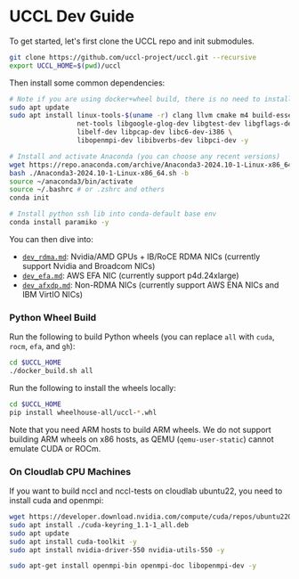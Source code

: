 # UCCL Dev Guide

To get started, let's first clone the UCCL repo and init submodules. 
```bash
git clone https://github.com/uccl-project/uccl.git --recursive
export UCCL_HOME=$(pwd)/uccl
```

Then install some common dependencies: 
```bash
# Note if you are using docker+wheel build, there is no need to install the following dependencies. 
sudo apt update
sudo apt install linux-tools-$(uname -r) clang llvm cmake m4 build-essential \
                 net-tools libgoogle-glog-dev libgtest-dev libgflags-dev \
                 libelf-dev libpcap-dev libc6-dev-i386 \
                 libopenmpi-dev libibverbs-dev libpci-dev -y

# Install and activate Anaconda (you can choose any recent versions)
wget https://repo.anaconda.com/archive/Anaconda3-2024.10-1-Linux-x86_64.sh
bash ./Anaconda3-2024.10-1-Linux-x86_64.sh -b
source ~/anaconda3/bin/activate
source ~/.bashrc # or .zshrc and others
conda init

# Install python ssh lib into conda-default base env
conda install paramiko -y
```

You can then dive into: 
* [`dev_rdma.md`](dev_rdma.md): Nvidia/AMD GPUs + IB/RoCE RDMA NICs (currently support Nvidia and Broadcom NICs)
* [`dev_efa.md`](dev_efa.md): AWS EFA NIC (currently support p4d.24xlarge)
* [`dev_afxdp.md`](dev_afxdp.md): Non-RDMA NICs (currently support AWS ENA NICs and IBM VirtIO NICs)

### Python Wheel Build

Run the following to build Python wheels (you can replace `all` with `cuda`, `rocm`, `efa`, and `gh`): 
```bash
cd $UCCL_HOME
./docker_build.sh all
```

Run the following to install the wheels locally: 
```bash
cd $UCCL_HOME
pip install wheelhouse-all/uccl-*.whl
```

Note that you need ARM hosts to build ARM wheels. We do not support building ARM wheels on x86 hosts, as QEMU (`qemu-user-static`) cannot emulate CUDA or ROCm. 

### On Cloudlab CPU Machines

If you want to build nccl and nccl-tests on cloudlab ubuntu22, you need to install cuda and openmpi: 

```bash
wget https://developer.download.nvidia.com/compute/cuda/repos/ubuntu2204/x86_64/cuda-keyring_1.1-1_all.deb
sudo apt install ./cuda-keyring_1.1-1_all.deb
sudo apt update
sudo apt install cuda-toolkit -y
sudo apt install nvidia-driver-550 nvidia-utils-550 -y

sudo apt-get install openmpi-bin openmpi-doc libopenmpi-dev -y
```